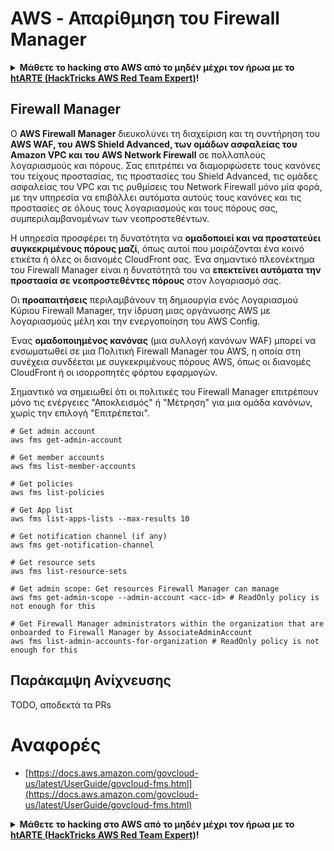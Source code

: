 # AWS - Απαρίθμηση του Firewall Manager

<details>

<summary><strong>Μάθετε το hacking στο AWS από το μηδέν μέχρι τον ήρωα με το</strong> <a href="https://training.hacktricks.xyz/courses/arte"><strong>htARTE (HackTricks AWS Red Team Expert)</strong></a><strong>!</strong></summary>

Άλλοι τρόποι υποστήριξης του HackTricks:

* Εάν θέλετε να δείτε την **εταιρεία σας να διαφημίζεται στο HackTricks** ή να **κατεβάσετε το HackTricks σε μορφή PDF** ελέγξτε τα [**ΣΧΕΔΙΑ ΣΥΝΔΡΟΜΗΣ**](https://github.com/sponsors/carlospolop)!
* Αποκτήστε το [**επίσημο PEASS & HackTricks swag**](https://peass.creator-spring.com)
* Ανακαλύψτε [**την Οικογένεια PEASS**](https://opensea.io/collection/the-peass-family), τη συλλογή μας από αποκλειστικά [**NFTs**](https://opensea.io/collection/the-peass-family)
* **Εγγραφείτε στη** 💬 [**ομάδα Discord**](https://discord.gg/hRep4RUj7f) ή στη [**ομάδα telegram**](https://t.me/peass) ή **ακολουθήστε** μας στο **Twitter** 🐦 [**@hacktricks_live**](https://twitter.com/hacktricks_live)**.**
* **Μοιραστείτε τα hacking tricks σας υποβάλλοντας PRs στα** [**HackTricks**](https://github.com/carlospolop/hacktricks) και [**HackTricks Cloud**](https://github.com/carlospolop/hacktricks-cloud) αποθετήρια του github.

</details>

## Firewall Manager

Ο **AWS Firewall Manager** διευκολύνει τη διαχείριση και τη συντήρηση του **AWS WAF, του AWS Shield Advanced, των ομάδων ασφαλείας του Amazon VPC και του AWS Network Firewall** σε πολλαπλούς λογαριασμούς και πόρους. Σας επιτρέπει να διαμορφώσετε τους κανόνες του τείχους προστασίας, τις προστασίες του Shield Advanced, τις ομάδες ασφαλείας του VPC και τις ρυθμίσεις του Network Firewall μόνο μία φορά, με την υπηρεσία να επιβάλλει αυτόματα αυτούς τους κανόνες και τις προστασίες σε όλους τους λογαριασμούς και τους πόρους σας, συμπεριλαμβανομένων των νεοπροστεθέντων.

Η υπηρεσία προσφέρει τη δυνατότητα να **ομαδοποιεί και να προστατεύει συγκεκριμένους πόρους μαζί**, όπως αυτοί που μοιράζονται ένα κοινό ετικέτα ή όλες οι διανομές CloudFront σας. Ένα σημαντικό πλεονέκτημα του Firewall Manager είναι η δυνατότητά του να **επεκτείνει αυτόματα την προστασία σε νεοπροστεθέντες πόρους** στον λογαριασμό σας.

Οι **προαπαιτήσεις** περιλαμβάνουν τη δημιουργία ενός Λογαριασμού Κύριου Firewall Manager, την ίδρυση μιας οργάνωσης AWS με λογαριασμούς μέλη και την ενεργοποίηση του AWS Config.

Ένας **ομαδοποιημένος κανόνας** (μια συλλογή κανόνων WAF) μπορεί να ενσωματωθεί σε μια Πολιτική Firewall Manager του AWS, η οποία στη συνέχεια συνδέεται με συγκεκριμένους πόρους AWS, όπως οι διανομές CloudFront ή οι ισορροπητές φόρτου εφαρμογών.

Σημαντικό να σημειωθεί ότι οι πολιτικές του Firewall Manager επιτρέπουν μόνο τις ενέργειες "Αποκλεισμός" ή "Μέτρηση" για μια ομάδα κανόνων, χωρίς την επιλογή "Επιτρέπεται".
```
# Get admin account
aws fms get-admin-account

# Get member accounts
aws fms list-member-accounts

# Get policies
aws fms list-policies

# Get App list
aws fms list-apps-lists --max-results 10

# Get notification channel (if any)
aws fms get-notification-channel

# Get resource sets
aws fms list-resource-sets

# Get admin scope: Get resources Firewall Manager can manage
aws fms get-admin-scope --admin-account <acc-id> # ReadOnly policy is not enough for this

# Get Firewall Manager administrators within the organization that are onboarded to Firewall Manager by AssociateAdminAccount
aws fms list-admin-accounts-for-organization # ReadOnly policy is not enough for this
```
## Παράκαμψη Ανίχνευσης

TODO, αποδεκτά τα PRs

# Αναφορές
* [https://docs.aws.amazon.com/govcloud-us/latest/UserGuide/govcloud-fms.html](https://docs.aws.amazon.com/govcloud-us/latest/UserGuide/govcloud-fms.html)

<details>

<summary><strong>Μάθετε το hacking στο AWS από το μηδέν μέχρι τον ήρωα με το</strong> <a href="https://training.hacktricks.xyz/courses/arte"><strong>htARTE (HackTricks AWS Red Team Expert)</strong></a><strong>!</strong></summary>

Άλλοι τρόποι για να υποστηρίξετε το HackTricks:

* Εάν θέλετε να δείτε την **εταιρεία σας να διαφημίζεται στο HackTricks** ή να **κατεβάσετε το HackTricks σε μορφή PDF** ελέγξτε τα [**ΣΧΕΔΙΑ ΣΥΝΔΡΟΜΗΣ**](https://github.com/sponsors/carlospolop)!
* Αποκτήστε το [**επίσημο PEASS & HackTricks swag**](https://peass.creator-spring.com)
* Ανακαλύψτε [**την Οικογένεια PEASS**](https://opensea.io/collection/the-peass-family), τη συλλογή μας από αποκλειστικά [**NFTs**](https://opensea.io/collection/the-peass-family)
* **Εγγραφείτε στη** 💬 [**ομάδα Discord**](https://discord.gg/hRep4RUj7f) ή στη [**ομάδα telegram**](https://t.me/peass) ή **ακολουθήστε** μας στο **Twitter** 🐦 [**@hacktricks_live**](https://twitter.com/hacktricks_live)**.**
* **Μοιραστείτε τα hacking tricks σας υποβάλλοντας PRs στα** [**HackTricks**](https://github.com/carlospolop/hacktricks) και [**HackTricks Cloud**](https://github.com/carlospolop/hacktricks-cloud) αποθετήρια του github.

</details>

